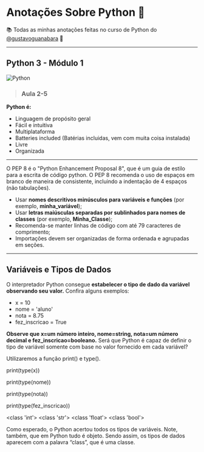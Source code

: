 # Anotações Sobre Python 🐍
📚 Todas as minhas anotações feitas no curso de Python do [@gustavoguanabara](https://github.com/gustavoguanabara) 📝

---
## Python 3 - Módulo 1
![Python](https://img.shields.io/badge/Python-3.13-green)

> ### Aula 2-5

**Python é:**
- Linguagem de propósito geral
- Fácil e intuitiva
- Multiplataforma
- Batteries included (Batérias incluidas, vem com muita coisa instalada)
- Livre
- Organizada

---
O PEP 8 é o "Python Enhancement Proposal 8", que é um guia de estilo para a escrita de código python.
O PEP 8 recomenda o uso de espaços em branco de maneira de consistente, incluindo a indentação de 4 espaços (não tabulações).

- Usar **nomes descritivos minúsculos para variáveis e funções** (por exemplo, **minha_variável**);
- Usar **letras maiúsculas separadas por sublinhados para nomes de classes** (por exemplo, **Minha_Classe**);
- Recomenda-se manter linhas de código com até 79 caracteres de comprimento;
- Importações devem ser organizadas de forma ordenada e agrupadas em seções.

---
## Variáveis e Tipos de Dados
O interpretador Python consegue **estabelecer o tipo de dado da variável observando seu valor.** Confira alguns exemplos:

- x = 10
- nome = 'aluno'
- nota = 8.75
- fez_inscricao = True

**Observe que x=um número inteiro, nome=string, nota=um número decimal e fez_inscricao=booleano.** Será que Python é capaz de definir o tipo de variável somente com base no valor fornecido em cada variável?

Utilizaremos a função print() e type().

print(type(x))

print(type(nome))

print(type(nota))

print(type(fez_inscricao))

<class 'int'>
<class 'str'>
<class 'float'>
<class 'bool'>

Como esperado, o Python acertou todos os tipos de variáveis. Note, também, que em Python tudo é objeto. Sendo assim, os tipos de dados aparecem com a palavra “class”, que é uma classe.
